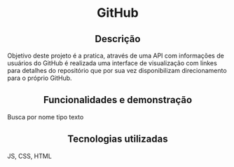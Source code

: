<h1 align="center"> GitHub </h1>

<h2 align="center"> Descrição </h2>
<p> Objetivo deste projeto é a pratica, através de uma API com informações de usuários do GitHub é realizada uma interface de visualização com linkes para detalhes do repositório que por sua vez disponibilizam direcionamento para o próprio GitHub. <p/>

<h2 align="center"> Funcionalidades e demonstração </h2>
<p> Busca por nome tipo texto <p/>

<h2 align="center"> Tecnologias utilizadas </h2>
<p> JS, CSS, HTML <p/>
